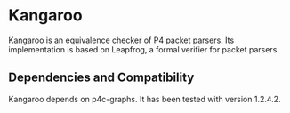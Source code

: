 # Kangaroo
Kangaroo is an equivalence checker of P4 packet parsers.
Its implementation is based on Leapfrog, a formal verifier for packet parsers.

## Dependencies and Compatibility
Kangaroo depends on p4c-graphs. It has been tested with version 1.2.4.2.
